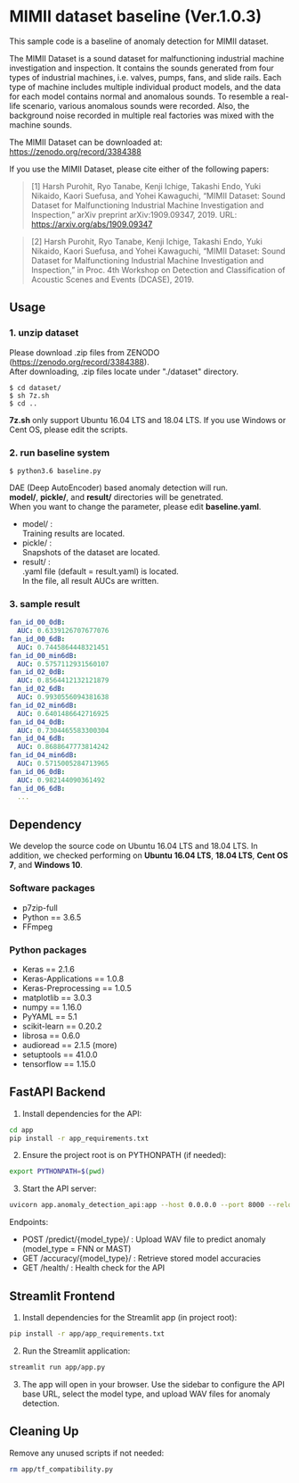 # MIMII dataset baseline (Ver.1.0.3)

This sample code is a baseline of anomaly detection for MIMII dataset.

The MIMII Dataset is a sound dataset for malfunctioning industrial machine investigation and inspection. It contains the sounds generated from four types of industrial machines, i.e. valves, pumps, fans, and slide rails. Each type of machine includes multiple individual product models, and the data for each model contains normal and anomalous sounds. To resemble a real-life scenario, various anomalous sounds were recorded. Also, the background noise recorded in multiple real factories was mixed with the machine sounds. 

The MIMII Dataset can be downloaded at: https://zenodo.org/record/3384388

If you use the MIMII Dataset, please cite either of the following papers:

> [1] Harsh Purohit, Ryo Tanabe, Kenji Ichige, Takashi Endo, Yuki Nikaido, Kaori Suefusa, and Yohei Kawaguchi, “MIMII Dataset: Sound Dataset for Malfunctioning Industrial Machine Investigation and Inspection,” arXiv preprint arXiv:1909.09347, 2019. URL: https://arxiv.org/abs/1909.09347

> [2] Harsh Purohit, Ryo Tanabe, Kenji Ichige, Takashi Endo, Yuki Nikaido, Kaori Suefusa, and Yohei Kawaguchi, “MIMII Dataset: Sound Dataset for Malfunctioning Industrial Machine Investigation and Inspection,” in Proc. 4th Workshop on Detection and Classification of Acoustic Scenes and Events (DCASE), 2019.

## Usage

### 1. unzip dataset

Please download .zip files from ZENODO (https://zenodo.org/record/3384388).  
After downloading, .zip files locate under "./dataset" directory.

```
$ cd dataset/
$ sh 7z.sh
$ cd ..
```

**7z.sh** only support Ubuntu 16.04 LTS and 18.04 LTS.
If you use Windows or Cent OS, please edit the scripts.

### 2. run baseline system

```
$ python3.6 baseline.py
```
DAE (Deep AutoEncoder) based anomaly detection will run.  
**model/**, **pickle/**, and **result/** directories will be genetrated.  
When you want to change the parameter, please edit **baseline.yaml**.

- model/ :  
	Training results are located.  
- pickle/ :  
  Snapshots of the dataset are located.  
- result/ :  
	.yaml file (default = result.yaml) is located.  
	In the file, all result AUCs are written.

### 3. sample result
```yaml  
fan_id_00_0dB:
  AUC: 0.6339126707677076
fan_id_00_6dB:
  AUC: 0.7445864448321451
fan_id_00_min6dB:
  AUC: 0.5757112931560107
fan_id_02_0dB:
  AUC: 0.8564412132121879
fan_id_02_6dB:
  AUC: 0.9930556094381638
fan_id_02_min6dB:
  AUC: 0.6401486642716925
fan_id_04_0dB:
  AUC: 0.7304465583300304
fan_id_04_6dB:
  AUC: 0.8688647773814242
fan_id_04_min6dB:
  AUC: 0.5715005284713965
fan_id_06_0dB:
  AUC: 0.982144090361492
fan_id_06_6dB:
  ...
```

## Dependency

We develop the source code on Ubuntu 16.04 LTS and 18.04 LTS.
In addition, we checked performing on **Ubuntu 16.04 LTS**, **18.04 LTS**, **Cent OS 7**, and **Windows 10**.

### Software packages
- p7zip-full
- Python == 3.6.5
- FFmpeg

### Python packages
- Keras                         == 2.1.6
- Keras-Applications            == 1.0.8
- Keras-Preprocessing           == 1.0.5
- matplotlib                    == 3.0.3
- numpy                         == 1.16.0
- PyYAML                        == 5.1
- scikit-learn                  == 0.20.2
- librosa                       == 0.6.0
- audioread                     == 2.1.5 (more)
- setuptools                    == 41.0.0
- tensorflow                    == 1.15.0

## FastAPI Backend

1. Install dependencies for the API:

```bash
cd app
pip install -r app_requirements.txt
```

2. Ensure the project root is on PYTHONPATH (if needed):

```bash
export PYTHONPATH=$(pwd)
```

3. Start the API server:

```bash
uvicorn app.anomaly_detection_api:app --host 0.0.0.0 --port 8000 --reload
```

Endpoints:
- POST /predict/{model_type}/ : Upload WAV file to predict anomaly (model_type = FNN or MAST)
- GET /accuracy/{model_type}/ : Retrieve stored model accuracies
- GET /health/ : Health check for the API

## Streamlit Frontend

1. Install dependencies for the Streamlit app (in project root):

```bash
pip install -r app/app_requirements.txt
```

2. Run the Streamlit application:

```bash
streamlit run app/app.py
```

3. The app will open in your browser. Use the sidebar to configure the API base URL, select the model type, and upload WAV files for anomaly detection.

## Cleaning Up

Remove any unused scripts if not needed:

```bash
rm app/tf_compatibility.py
```
